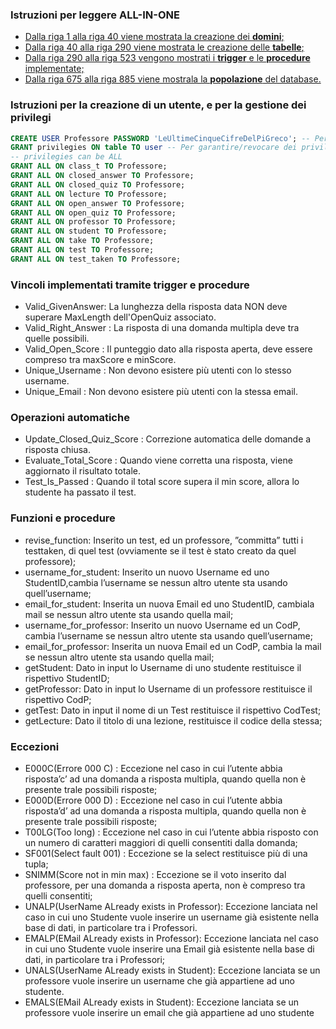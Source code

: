 ### Istruzioni per leggere ALL-IN-ONE
- [Dalla riga 1 alla riga 40 viene mostrata la creazione dei **domini**;](https://github.com/Hex-adecimal/ProgettoOO-BD-20-21/blob/707d655233e6059dbd0195f489efd60f9d80267c/Basi%20di%20Dati/SQL/ALL_IN_ONE.sql#L2)
- [Dalla riga 40 alla riga 290 viene mostrata le creazione delle **tabelle**;](https://github.com/Hex-adecimal/ProgettoOO-BD-20-21/blob/707d655233e6059dbd0195f489efd60f9d80267c/Basi%20di%20Dati/SQL/ALL_IN_ONE.sql#L41)
- [Dalla riga 290 alla riga 523 vengono mostrati i **trigger** e le **procedure** implementate;](https://github.com/Hex-adecimal/ProgettoOO-BD-20-21/blob/707d655233e6059dbd0195f489efd60f9d80267c/Basi%20di%20Dati/SQL/ALL_IN_ONE.sql#L290)
- [Dalla riga 675 alla riga 885 viene mostrala la **popolazione** del database.](https://github.com/Hex-adecimal/ProgettoOO-BD-20-21/blob/707d655233e6059dbd0195f489efd60f9d80267c/Basi%20di%20Dati/SQL/ALL_IN_ONE.sql#L744)

### Istruzioni per la creazione di un utente, e per la gestione dei privilegi
```SQL
CREATE USER Professore PASSWORD 'LeUltimeCinqueCifreDelPiGreco'; -- Per creare un nuovo utente
GRANT privilegies ON table TO user -- Per garantire/revocare dei privilegi
-- privilegies can be ALL
GRANT ALL ON class_t TO Professore;
GRANT ALL ON closed_answer TO Professore;
GRANT ALL ON closed_quiz TO Professore;
GRANT ALL ON lecture TO Professore;
GRANT ALL ON open_answer TO Professore;
GRANT ALL ON open_quiz TO Professore;
GRANT ALL ON professor TO Professore;
GRANT ALL ON student TO Professore;
GRANT ALL ON take TO Professore;
GRANT ALL ON test TO Professore;
GRANT ALL ON test_taken TO Professore;
```
### Vincoli implementati tramite trigger e procedure
- Valid_GivenAnswer: La lunghezza della risposta data NON deve superare MaxLength dell'OpenQuiz associato.
- Valid_Right_Answer : La risposta di una domanda multipla deve tra quelle possibili.
- Valid_Open_Score : Il punteggio dato alla risposta aperta, deve essere compreso tra maxScore e minScore.
- Unique_Username : Non devono esistere più utenti con lo stesso username.
- Unique_Email : Non devono esistere più utenti con la stessa email.

### Operazioni automatiche
- Update_Closed_Quiz_Score : Correzione automatica delle domande a risposta chiusa.
- Evaluate_Total_Score : Quando viene corretta una risposta, viene aggiornato il risultato totale.
- Test_Is_Passed : Quando il total score supera il min score, allora lo studente ha passato il test.

### Funzioni e procedure
- revise_function:  Inserito  un  test,  ed  un  professore,  ”committa”  tutti i  testtaken,  di  quel  test  (ovviamente  se  il  test  è  stato  creato  da  quel professore);
- username_for_student: Inserito un nuovo Username ed uno StudentID,cambia l’username se nessun altro utente sta usando quell’username;
- email_for_student:  Inserita un nuova Email ed uno StudentID, cambiala mail se nessun altro utente sta usando quella mail;
- username_for_professor:   Inserito  un  nuovo  Username  ed  un  CodP, cambia l’username se nessun altro utente sta usando quell’username;
- email_for_professor:  Inserita un nuova Email ed un CodP, cambia la mail se nessun altro utente sta usando quella mail;
- getStudent:  Dato in input lo Username di uno studente restituisce il rispettivo StudentID;
- getProfessor:  Dato in input lo Username di un professore restituisce il rispettivo CodP;
- getTest:  Dato in input il nome di un Test restituisce il rispettivo CodTest;
- getLecture: Dato il titolo di una lezione, restituisce il codice della stessa;

### Eccezioni 
- E000C(Errore 000 C) : Eccezione nel caso in cui l’utente abbia risposta’c’ ad una domanda a risposta multipla, quando quella non è presente trale possibili risposte;
- E000D(Errore 000 D) : Eccezione nel caso in cui l’utente abbia risposta’d’ ad una domanda a risposta multipla, quando quella non è presente trale possibili risposte;
- T00LG(Too long) :  Eccezione nel caso in cui l’utente abbia risposto con un numero di caratteri maggiori di quelli consentiti dalla domanda;
- SF001(Select  fault  001)  :  Eccezione  se  la  select  restituisce  più  di  una tupla;
- SNIMM(Score not in min max) :  Eccezione se il voto inserito dal professore,  per  una  domanda  a  risposta  aperta,  non  è  compreso  tra  quelli consentiti;
- UNALP(UserName ALready exists in Professor): Eccezione lanciata nel caso in cui uno Studente vuole inserire un username già esistente nella base di dati, in particolare tra i Professori.
- EMALP(EMail  ALready  exists  in  Professor):   Eccezione  lanciata  nel caso in cui uno Studente vuole inserire una Email già esistente nella base di dati, in particolare tra i Professori;
- UNALS(UserName ALready exists in Student): Eccezione lanciata se un professore vuole inserire un username che già appartiene ad uno studente.
- EMALS(EMail  ALready  exists  in  Student):  Eccezione  lanciata  se  un professore vuole inserire un email che già appartiene ad uno studente
